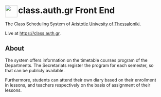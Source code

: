 # class.auth.gr Front End<img src="https://user-images.githubusercontent.com/6997990/33650415-90e07842-da6a-11e7-9f42-f8da1fd90f71.png" align="left" width="40">

The Class Scheduling System of [Aristotle Univesity of Thessaloniki](https://www.auth.gr/).

Live at https://class.auth.gr.

## About

The system offers information on the timetable courses program of the Departments. The Secretariats register the program for each semester, so that can be publicly available. 

Furthermore, students can attend their own diary based on their enrollment in lessons, and teachers respectively on the basis of assignment of their lessons.
